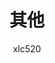 ---
author: xlc520
title: 其他
description: Other
time: 2022-01-14
category: other
tags: other
article: true
timeline: true
icon: 
password: 
---